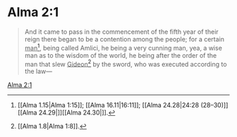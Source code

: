 # Alma 2:1

> And it came to pass in the commencement of the fifth year of their reign there began to be a contention among the people; for a certain <u>man</u>[^a], being called Amlici, he being a very cunning man, yea, a wise man as to the wisdom of the world, he being after the order of the man that slew <u>Gideon</u>[^b] by the sword, who was executed according to the law—

[Alma 2:1](https://www.churchofjesuschrist.org/study/scriptures/bofm/alma/2?lang=eng&id=p1#p1)


[^a]: [[Alma 1.15|Alma 1:15]]; [[Alma 16.11|16:11]]; [[Alma 24.28|24:28 (28–30)]][[Alma 24.29|]][[Alma 24.30|]].  
[^b]: [[Alma 1.8|Alma 1:8]].  
